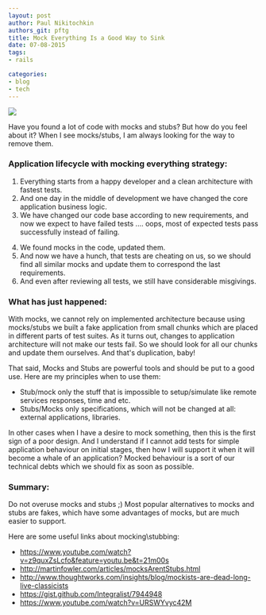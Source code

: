 ```yaml
---
layout: post
author: Paul Nikitochkin
authors_git: pftg
title: Mock Everything Is a Good Way to Sink
date: 07-08-2015
tags:
- rails

categories:
- blog
- tech
---
```


<img src="http://www.quickmeme.com/img/9a/9a7460d0eec7baa6db72ab966714669e4754fea9ae127b44d6da56761260c2b2.jpg" class="left" style="margin-right: 2em;" />

Have you found a lot of code with mocks and stubs? But how do you feel about it?
When I see mocks/stubs, I am always looking for the way to remove them.
### Application lifecycle with mocking everything strategy:

1. Everything starts from a happy developer and a clean architecture with fastest tests. 
2. And one day in the middle of development we have changed the core application business logic. 
3. We have changed our code base according to new requirements, and now we expect to have failed tests .... oops, most of expected tests pass successfully instead of failing.

<!--cut-->

4. We found mocks in the code, updated them. 
5. And now we have a hunch, that tests are cheating on us, so we should find all similar mocks and update them to correspond the last requirements. 
6. And even after reviewing all tests, we still have considerable misgivings.

### What has just happened:

With mocks, we cannot rely on implemented architecture because using mocks/stubs we built a fake application from small chunks which are placed in different parts of test suites. As it turns out, changes to application architecture will not make our tests fail. So we should look for all our chunks and update them ourselves. And that's duplication, baby!

That said, Mocks and Stubs are powerful tools and should be put to a good use. Here are my principles when to use them:
* Stub/mock only the stuff that is impossible to setup/simulate like remote services responses, time and etc. 
* Stubs/Mocks only specifications, which will not be changed at all: external applications, libraries.

In other cases when I have a desire to mock something, then this is the first sign of a poor design. And I understand if I cannot add tests for simple application behaviour on initial stages, then how I will support it when it will become a whale of an application? Mocked behaviour is a sort of our technical debts which we should fix as soon as possible.

### Summary:

Do not overuse mocks and stubs ;) Most popular alternatives to mocks and stubs are fakes, which have some advantages of mocks, but are much easier to support. 

Here are some useful links about mocking\stubbing: 

 - https://www.youtube.com/watch?v=z9quxZsLcfo&feature=youtu.be&t=21m00s
 - http://martinfowler.com/articles/mocksArentStubs.html
 - http://www.thoughtworks.com/insights/blog/mockists-are-dead-long-live-classicists
 - https://gist.github.com/Integralist/7944948
 - https://www.youtube.com/watch?v=URSWYvyc42M

